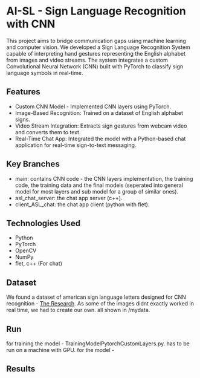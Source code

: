 # AI-SL - Sign Language Recognition with CNN

This project aims to bridge communication gaps using machine learning and computer vision. We developed a Sign Language Recognition System capable of interpreting hand gestures representing the English alphabet from images and video streams. The system integrates a custom Convolutional Neural Network (CNN) built with PyTorch to classify sign language symbols in real-time.

## Features
 - Custom CNN Model - Implemented CNN layers using PyTorch.
 - Image-Based Recognition: Trained on a dataset of English alphabet signs.
 - Video Stream Integration: Extracts sign gestures from webcam video and converts them to text.
 - Real-Time Chat App: Integrated the model with a Python-based chat application for real-time sign-to-text messaging.

## Key Branches
 - main: contains CNN code - the CNN layers implementation, the training code, the training data and the final models (seperated into general model for most layers and sub model for a group of similar ones).
 - asl_chat_server: the chat app server (c++).
 - client_ASL_chat: the chat app client (python with flet).

## Technologies Used
 - Python
 - PyTorch
 - OpenCV
 - NumPy
 - flet, c++ (For chat)

## Dataset
We found a dataset of american sign language letters designed for CNN recognition - [The Research](https://www.sciencedirect.com/science/article/pii/S2666990021000471#fig0001). 
As some of the images didnt exactly worked in real time, we had to create our own. 
all shown in /mydata.

## Run
for training the model - TrainingModelPytorchCustomLayers.py. has to be run on a machine with GPU.
for the model - 

## Results
